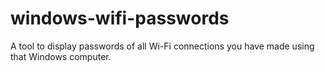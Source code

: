 # windows-wifi-passwords
A tool to display passwords of all Wi-Fi connections you have made using that Windows computer.
